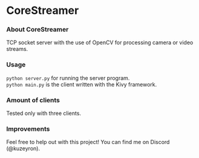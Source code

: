 # CoreStreamer  
### About CoreStreamer  
TCP socket server with the use of OpenCV for processing camera or video streams.  

### Usage
`python server.py` for running the server program.  
`python main.py` is the client written with the Kivy framework.

### Amount of clients
Tested only with three clients.

### Improvements
Feel free to help out with this project! You can find me on Discord (@kuzeyron).
